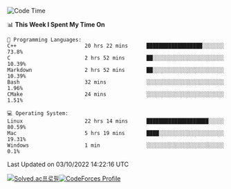 
<!--START_SECTION:waka-->
![Code Time](http://img.shields.io/badge/Code%20Time-2%2C028%20hrs%2043%20mins-blue)

📊 **This Week I Spent My Time On** 

```text
💬 Programming Languages: 
C++                      20 hrs 22 mins      ██████████████████░░░░░░░   73.8% 
C                        2 hrs 52 mins       ██░░░░░░░░░░░░░░░░░░░░░░░   10.39% 
Markdown                 2 hrs 52 mins       ██░░░░░░░░░░░░░░░░░░░░░░░   10.39% 
Bash                     32 mins             ░░░░░░░░░░░░░░░░░░░░░░░░░   1.96% 
CMake                    24 mins             ░░░░░░░░░░░░░░░░░░░░░░░░░   1.51%

💻 Operating System: 
Linux                    22 hrs 14 mins      ████████████████████░░░░░   80.59% 
Mac                      5 hrs 19 mins       ████░░░░░░░░░░░░░░░░░░░░░   19.31% 
Windows                  1 min               ░░░░░░░░░░░░░░░░░░░░░░░░░   0.1%

```


 Last Updated on 03/10/2022 14:22:16 UTC
<!--END_SECTION:waka-->
[![Solved.ac프로필](http://mazassumnida.wtf/api/generate_badge?boj=hckim96)](https://solved.ac/hckim96)[![CodeForces Profile](https://cf.leed.at?id=hckim96)](https://codeforces.com/profile/hckim96)
